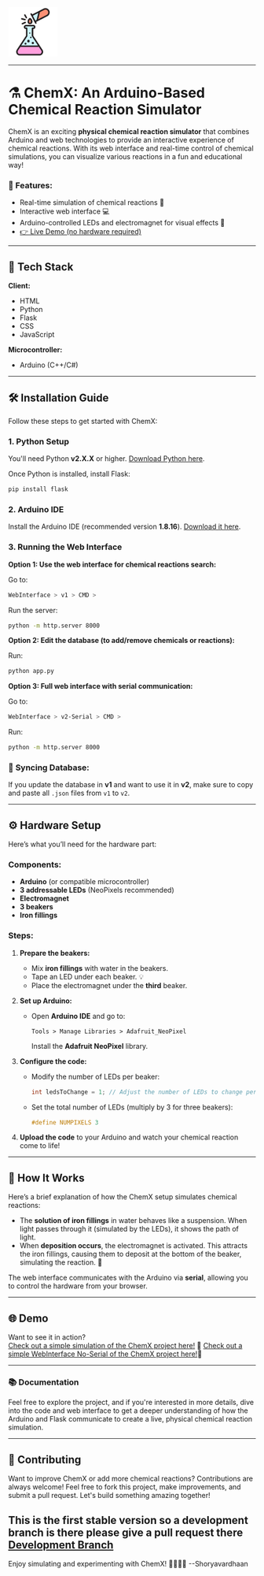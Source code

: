 

<p align="left">
  <img src="WebInterface/v1/image.png" alt="ChemX Logo" width="100"/>
</p>

---

# ⚗️ ChemX: An Arduino-Based Chemical Reaction Simulator

ChemX is an exciting **physical chemical reaction simulator** that combines Arduino and web technologies to provide an interactive experience of chemical reactions. With its web interface and real-time control of chemical simulations, you can visualize various reactions in a fun and educational way!

### 🌟 Features:
- Real-time simulation of chemical reactions 🧪
- Interactive web interface 💻
- Arduino-controlled LEDs and electromagnet for visual effects 🔬
- [ 👉 Live Demo (no hardware required) ](https://chemx001.netlify.app/)



---

## 🚀 Tech Stack

**Client:**  
- HTML  
- Python  
- Flask  
- CSS  
- JavaScript

**Microcontroller:**  
- Arduino (C++/C#)

---

## 🛠️ Installation Guide

Follow these steps to get started with ChemX:

### 1. Python Setup
You'll need Python **v2.X.X** or higher. [Download Python here](https://www.python.org/downloads/).

Once Python is installed, install Flask:
```bash
pip install flask
```

### 2. Arduino IDE
Install the Arduino IDE (recommended version **1.8.16**). [Download it here](https://www.arduino.cc/en/software).

### 3. Running the Web Interface

**Option 1: Use the web interface for chemical reactions search:**

Go to:
```bash
WebInterface > v1 > CMD >
```
Run the server:
```bash
python -m http.server 8000
```

**Option 2: Edit the database (to add/remove chemicals or reactions):**

Run:
```bash
python app.py
```

**Option 3: Full web interface with serial communication:**

Go to:
```bash
WebInterface > v2-Serial > CMD >
```
Run:
```bash
python -m http.server 8000
```

### 🔄 **Syncing Database:**

If you update the database in **v1** and want to use it in **v2**, make sure to copy and paste all `.json` files from `v1` to `v2`.

---

## ⚙️ Hardware Setup

Here’s what you’ll need for the hardware part:

### Components:
- **Arduino** (or compatible microcontroller)
- **3 addressable LEDs** (NeoPixels recommended)
- **Electromagnet**  
- **3 beakers**
- **Iron fillings**

### Steps:

1. **Prepare the beakers:**
   - Mix **iron fillings** with water in the beakers.
   - Tape an LED under each beaker. 💡
   - Place the electromagnet under the **third** beaker.

2. **Set up Arduino:**
   - Open **Arduino IDE** and go to:
     ```
     Tools > Manage Libraries > Adafruit_NeoPixel
     ```
     Install the **Adafruit NeoPixel** library.

3. **Configure the code:**
   - Modify the number of LEDs per beaker:
     ```cpp
     int ledsToChange = 1; // Adjust the number of LEDs to change per color
     ```
   - Set the total number of LEDs (multiply by 3 for three beakers):
     ```cpp
     #define NUMPIXELS 3
     ```

4. **Upload the code** to your Arduino and watch your chemical reaction come to life!

---

## 📖 How It Works

Here’s a brief explanation of how the ChemX setup simulates chemical reactions:

- The **solution of iron fillings** in water behaves like a suspension. When light passes through it (simulated by the LEDs), it shows the path of light.
- When **deposition occurs**, the electromagnet is activated. This attracts the iron fillings, causing them to deposit at the bottom of the beaker, simulating the reaction. 🧲

The web interface communicates with the Arduino via **serial**, allowing you to control the hardware from your browser.

---

## 🌐 Demo

Want to see it in action?  
[Check out a simple simulation of the ChemX project here!](https://wokwi.com/projects/411270808226922497) 🎉
[Check out a simple WebInterface No-Serial of the ChemX project here!](https://chemx001.netlify.app/)🎉

---

### 📚 Documentation

Feel free to explore the project, and if you're interested in more details, dive into the code and web interface to get a deeper understanding of how the Arduino and Flask communicate to create a live, physical chemical reaction simulation.

---

## 🤝 Contributing

Want to improve ChemX or add more chemical reactions? Contributions are always welcome! Feel free to fork this project, make improvements, and submit a pull request. Let's build something amazing together!

This is the first stable version so a development branch is there please give a pull request there
[Development Branch](https://github.com/vassu-v/ChemX_001/tree/Development) 
---

Enjoy simulating and experimenting with ChemX! 👩‍🔬👨‍🔬
--Shoryavardhaan








